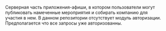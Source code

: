 Серверная часть приложения-афиши, в котором пользователи могут публиковать намеченные мероприятия и собирать компанию для участия в нем.
В данном репозитории отсутствует модуль авторизации. Предполагается что все запросы уже авторизованны.
